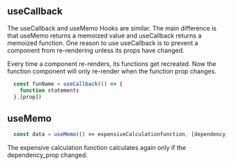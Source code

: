 ## useCallback

The useCallback and useMemo Hooks are similar. The main difference is that useMemo returns a memoized value and useCallback returns a memoized function. One reason to use useCallback is to prevent a component from re-rendering unless its props have changed.
  
Every time a component re-renders, its functions get recreated. Now the function component will only re-render when the function prop changes.  
  
```js
  const funName = useCallback(() => {
    function statements
  },[prop])
```

## useMemo

```js
  const data = useMemo(() => expensiveCalculationfunction, [dependency_prop])
```

The expensive calculation function calculates again only if the dependency_prop changed.
